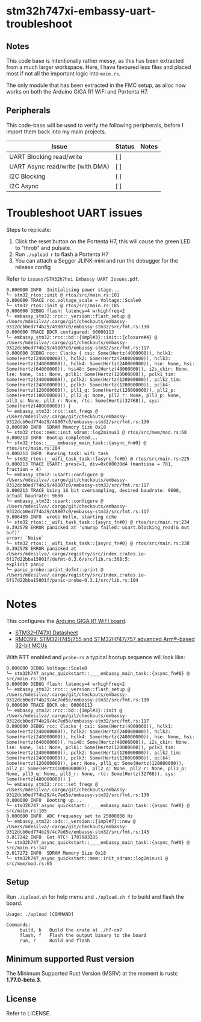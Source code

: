 # stm32h747xi-embassy-uart-troubleshoot

## Notes

This code base is intentionally rather messy, as this has been extracted from a much larger workspace.  Here, I have favoured less files and placed most if not all the important logic into `main.rs`.

The only module that has been extracted in the FMC setup, as alloc now works on both the Arduino GIGA R1 WiFi and Portenta H7.

## Peripherals

This code-base will be used to verify the following peripherals, before I import them back into my main projects.

| Issue                            | Status | Notes |
|----------------------------------|--------|-------|
| UART Blocking read/write         | [ ]    |       |
| UART Async read/write (with DMA) | [ ]    |       |
| I2C Blocking                     | [ ]    |       |
| I2C Async                        | [ ]    |       |


# Troubleshoot UART issues

Steps to replicate:
1. Click the reset button on the Portenta H7, this will cause the green LED to "throb" and pulsate.
2. Run `./upload r` to flash a Portenta H7
3. You can attach a Segger JLINK-mini and run the debugger for the release config

Refer to `issues/STM32h7hxi Embassy UART Issues.pdf`.

```
0.000000 INFO  Initialising power stage...
└─ stm32_rtos::init @ rtos/src/main.rs:101 
0.000000 TRACE rcc.voltage_scale = Voltage::Scale0
└─ stm32_rtos::init @ rtos/src/main.rs:185 
0.000000 DEBUG flash: latency=4 wrhighfreq=2
└─ embassy_stm32::rcc::_version::flash_setup @ /Users/mdesilva/.cargo/git/checkouts/embassy-9312dcb0ed774b29/49807c0/embassy-stm32/src/fmt.rs:130 
0.000000 TRACE BDCR configured: 00008113
└─ embassy_stm32::rcc::bd::{impl#3}::init::{closure#4} @ /Users/mdesilva/.cargo/git/checkouts/embassy-9312dcb0ed774b29/49807c0/embassy-stm32/src/fmt.rs:117 
0.000000 DEBUG rcc: Clocks { csi: Some(Hertz(4000000)), hclk1: Some(Hertz(240000000)), hclk2: Some(Hertz(240000000)), hclk3: Some(Hertz(240000000)), hclk4: Some(Hertz(240000000)), hse: None, hsi: Some(Hertz(64000000)), hsi48: Some(Hertz(48000000)), i2s_ckin: None, lse: None, lsi: None, pclk1: Some(Hertz(120000000)), pclk1_tim: Some(Hertz(240000000)), pclk2: Some(Hertz(120000000)), pclk2_tim: Some(Hertz(240000000)), pclk3: Some(Hertz(120000000)), pclk4: Some(Hertz(120000000)), pll1_q: Some(Hertz(120000000)), pll2_p: Some(Hertz(100000000)), pll2_q: None, pll2_r: None, pll3_p: None, pll3_q: None, pll3_r: None, rtc: Some(Hertz(32768)), sys: Some(Hertz(480000000)) }
└─ embassy_stm32::rcc::set_freqs @ /Users/mdesilva/.cargo/git/checkouts/embassy-9312dcb0ed774b29/49807c0/embassy-stm32/src/fmt.rs:130 
0.000000 INFO  SDRAM Memory Size 0x18
└─ stm32_rtos::mem::init_sdram::log2minus1 @ rtos/src/mem/mod.rs:68  
0.000213 INFO  Bootup completed...
└─ stm32_rtos::____embassy_main_task::{async_fn#0} @ rtos/src/main.rs:204 
0.000213 INFO  Running task: wifi_task
└─ stm32_rtos::__wifi_task_task::{async_fn#0} @ rtos/src/main.rs:225 
0.000213 TRACE USART: presc=1, div=0x000030d4 (mantissa = 781, fraction = 4)
└─ embassy_stm32::usart::configure @ /Users/mdesilva/.cargo/git/checkouts/embassy-9312dcb0ed774b29/49807c0/embassy-stm32/src/fmt.rs:117 
0.000213 TRACE Using 16 bit oversampling, desired baudrate: 9600, actual baudrate: 9600
└─ embassy_stm32::usart::configure @ /Users/mdesilva/.cargo/git/checkouts/embassy-9312dcb0ed774b29/49807c0/embassy-stm32/src/fmt.rs:117 
0.006469 INFO  wrote Hello, starting echo
└─ stm32_rtos::__wifi_task_task::{async_fn#0} @ rtos/src/main.rs:234 
0.392578 ERROR panicked at 'unwrap failed: usart.blocking_read(& mut buf)'
error: `Noise`
└─ stm32_rtos::__wifi_task_task::{async_fn#0} @ rtos/src/main.rs:238 
0.392578 ERROR panicked at /Users/mdesilva/.cargo/registry/src/index.crates.io-6f17d22bba15001f/defmt-0.3.6/src/lib.rs:368:5:
explicit panic
└─ panic_probe::print_defmt::print @ /Users/mdesilva/.cargo/registry/src/index.crates.io-6f17d22bba15001f/panic-probe-0.3.1/src/lib.rs:104 
```

# Notes

This configures the [Arduino GIGA R1 WiFI board](https://docs.arduino.cc/hardware/giga-r1-wifi/).


- [STM32H747XI Datasheet](https://www.st.com/resource/en/datasheet/stm32h747ai.pdf)
- [RM0399: STM32H745/755 and STM32H747/757 advanced Arm®-based 32-bit MCUs](https://www.st.com/content/ccc/resource/technical/document/reference_manual/group0/82/40/1a/07/c9/16/40/35/DM00176879/files/DM00176879.pdf/jcr:content/translations/en.DM00176879.pdf)

With RTT enabled and `probe-rs` a typical bootup sequence will look like:
```
0.000000 DEBUG Voltage::Scale0
└─ stm32h747_async_quickstart::____embassy_main_task::{async_fn#0} @ src/main.rs:101 
0.000000 DEBUG flash: latency=4 wrhighfreq=2
└─ embassy_stm32::rcc::_version::flash_setup @ /Users/mdesilva/.cargo/git/checkouts/embassy-9312dcb0ed774b29/4c7ed5e/embassy-stm32/src/fmt.rs:130 
0.000000 TRACE BDCR ok: 00008113
└─ embassy_stm32::rcc::bd::{impl#3}::init @ /Users/mdesilva/.cargo/git/checkouts/embassy-9312dcb0ed774b29/4c7ed5e/embassy-stm32/src/fmt.rs:117 
0.000000 DEBUG rcc: Clocks { csi: Some(Hertz(4000000)), hclk1: Some(Hertz(240000000)), hclk2: Some(Hertz(240000000)), hclk3: Some(Hertz(240000000)), hclk4: Some(Hertz(240000000)), hse: None, hsi: Some(Hertz(64000000)), hsi48: Some(Hertz(48000000)), i2s_ckin: None, lse: None, lsi: None, pclk1: Some(Hertz(120000000)), pclk1_tim: Some(Hertz(240000000)), pclk2: Some(Hertz(120000000)), pclk2_tim: Some(Hertz(240000000)), pclk3: Some(Hertz(120000000)), pclk4: Some(Hertz(120000000)), per: None, pll1_q: Some(Hertz(120000000)), pll2_p: Some(Hertz(100000000)), pll2_q: None, pll2_r: None, pll3_p: None, pll3_q: None, pll3_r: None, rtc: Some(Hertz(32768)), sys: Some(Hertz(480000000)) }
└─ embassy_stm32::rcc::set_freqs @ /Users/mdesilva/.cargo/git/checkouts/embassy-9312dcb0ed774b29/4c7ed5e/embassy-stm32/src/fmt.rs:130 
0.000000 INFO  Booting up...
└─ stm32h747_async_quickstart::____embassy_main_task::{async_fn#0} @ src/main.rs:105 
0.000000 INFO  ADC frequency set to 25000000 Hz
└─ embassy_stm32::adc::_version::{impl#7}::new @ /Users/mdesilva/.cargo/git/checkouts/embassy-9312dcb0ed774b29/4c7ed5e/embassy-stm32/src/fmt.rs:143 
0.017242 INFO  Got RTC! 1707983285
└─ stm32h747_async_quickstart::____embassy_main_task::{async_fn#0} @ src/main.rs:147 
0.017272 INFO  SDRAM Memory Size 0x18
└─ stm32h747_async_quickstart::mem::init_sdram::log2minus1 @ src/mem/mod.rs:65  
```

## Setup

Run `./upload.sh` for help menu and `./upload.sh f` to build and flash the board.

```
Usage: ./upload [COMMAND]

Commands:
	 build, b	Build the crate at ./h7-cm7
	 flash, f	Flash the output binary to the board
	 run, r		Build and flash
```

## Minimum supported Rust version

The Minimum Supported Rust Version (MSRV) at the moment is rustc **1.77.0-beta.3**.

## License

Refer to LICENSE.
